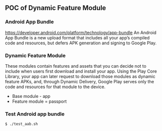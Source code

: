 ## POC of Dynamic Feature Module

### Android App Bundle
https://developer.android.com/platform/technology/app-bundle
An Android App Bundle is a new upload format that includes all your app’s compiled code and resources, but defers APK generation and signing to Google Play.

### Dynamic Feature Module
These modules contain features and assets that you can decide not to include when users first download and install your app. Using the Play Core Library, your app can later request to download those modules as dynamic feature APKs, and, through Dynamic Delivery, Google Play serves only the code and resources for that module to the device.

- Base module - app
- Feature module = passport

### Test Android app bundle
```
$ ./test_aab.sh
```